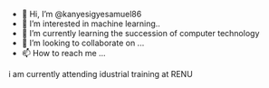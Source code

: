 - 👋 Hi, I’m @kanyesigyesamuel86
- 👀 I’m interested in machine learning..
- 🌱 I’m currently learning the succession of computer technology
- 💞️ I’m looking to collaborate on ...
- 📫 How to reach me ...

i am currently attending idustrial training at RENU
<!---
kanyesigyesamuel86/kanyesigyesamuel86 is a ✨ special ✨ repository because its `README.md` (this file) appears on your GitHub profile.
You can click the Preview link to take a look at your changes.
--->
